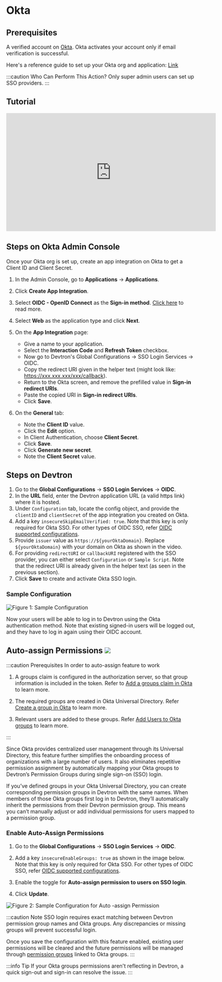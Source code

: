 # Okta

## Prerequisites

A verified account on [Okta](https://www.okta.com/). Okta activates your account only if email verification is successful.

Here's a reference guide to set up your Okta org and application: [Link](https://developer.okta.com/docs/guides/oie-embedded-common-org-setup/go/main/)

:::caution Who Can Perform This Action?
Only super admin users can set up SSO providers.
:::

## Tutorial

<iframe width="560" height="315" src="https://www.youtube.com/embed/i-7IWkg6Ipk" title="Okta App Setup" frameborder="0" allowfullscreen></iframe>

## Steps on Okta Admin Console

Once your Okta org is set up, create an app integration on Okta to get a Client ID and Client Secret.

1. In the Admin Console, go to **Applications** → **Applications**.

2. Click **Create App Integration**.

3. Select **OIDC - OpenID Connect** as the **Sign-in method**. [Click here](https://www.okta.com/openid-connect/) to read more.

4. Select **Web** as the application type and click **Next**.

5. On the **App Integration** page:
    * Give a name to your application.
    * Select the **Interaction Code** and **Refresh Token** checkbox.
    * Now go to Devtron's Global Configurations → SSO Login Services → OIDC.
    * Copy the redirect URI given in the helper text (might look like: https://xxx.xxx.xxx/xxx/callback).
    * Return to the Okta screen, and remove the prefilled value in **Sign-in redirect URIs**.
    * Paste the copied URI in **Sign-in redirect URIs**.
    * Click **Save**.

6. On the **General** tab:
    * Note the **Client ID** value.
    * Click the **Edit** option.
    * In Client Authentication, choose **Client Secret**.
    * Click **Save**.
    * Click **Generate new secret**.
    * Note the **Client Secret** value.


## Steps on Devtron

1. Go to the **Global Configurations** → **SSO Login Services** → **OIDC**.
2. In the **URL** field, enter the Devtron application URL (a valid https link) where it is hosted.
3. Under `Configuration` tab, locate the config object, and provide the `clientID` and `clientSecret` of the app integration you created on Okta.
4. Add a key `insecureSkipEmailVerified: true`. Note that this key is only required for Okta SSO. For other types of OIDC SSO, refer [OIDC supported configurations](https://dexidp.io/docs/connectors/oidc/).
5. Provide `issuer` value as `https://${yourOktaDomain}`. Replace `${yourOktaDomain}` with your domain on Okta as shown in the video.
6. For providing `redirectURI` or `callbackURI` registered with the SSO provider, you can either select `Configuration` or `Sample Script`. Note that the redirect URI is already given in the helper text (as seen in the previous section).
7. Click **Save** to create and activate Okta SSO login.

### Sample Configuration

![Figure 1: Sample Configuration](https://devtron-public-asset.s3.us-east-2.amazonaws.com/images/global-configurations/sso-login-service/sample-config-okta.jpg)

Now your users will be able to log in to Devtron using the Okta authentication method. Note that existing signed-in users will be logged out, and they have to log in again using their OIDC account.

## Auto-assign Permissions [![](https://devtron-public-asset.s3.us-east-2.amazonaws.com/images/elements/EnterpriseTag.svg)](https://devtron.ai/pricing)

:::caution Prerequisites
In order to auto-assign feature to work

1. A groups claim is configured in the authorization server, so that group information is included in the token. Refer to [Add a groups claim in Okta](https://developer.okta.com/docs/guides/customize-tokens-groups-claim/main/#add-a-groups-claim-for-the-org-authorization-server) to learn more.

2. The required groups are created in Okta Universal Directory. Refer [Create a group in Okta](https://help.okta.com/en-us/content/topics/users-groups-profiles/usgp-groups-create.htm) to learn more.

3. Relevant users are added to these groups. Refer [Add Users to Okta groups](https://support.okta.com/help/s/article/adding-users-to-okta-groups?language=en_US) to learn more.

:::

Since Okta provides centralized user management through its Universal Directory, this feature further simplifies the onboarding process of organizations with a large number of users. It also eliminates repetitive permission assignment by automatically mapping your Okta groups to Devtron’s Permission Groups during single sign-on (SSO) login.

If you’ve defined groups in your Okta Universal Directory, you can create corresponding permission groups in Devtron with the same names. When members of those Okta groups first log in to Devtron, they’ll automatically inherit the permissions from their Devtron permission group. This means you can’t manually adjust or add individual permissions for users mapped to a permission group.

### Enable Auto-Assign Permissions

1. Go to the **Global Configurations** → **SSO Login Services** → **OIDC**.

2. Add a key `insecureEnableGroups: true` as shown in the image below. Note that this key is only required for Okta SSO. For other types of OIDC SSO, refer [OIDC supported configurations](https://dexidp.io/docs/connectors/oidc/).

3. Enable the toggle for **Auto-assign permission to users on SSO login**.

4. Click **Update**.

![Figure 2: Sample Configuration for Auto -assign Permission](https://devtron-public-asset.s3.us-east-2.amazonaws.com/images/global-configurations/sso-login-service/okta-sample-config-auto-assign.jpg)

:::caution Note
SSO login requires exact matching between Devtron permission group names and Okta groups. Any discrepancies or missing groups will prevent successful login.

Once you save the configuration with this feature enabled, existing user permissions will be cleared and the future permissions will be managed through [permission groups](../permission-groups.md) linked to Okta groups.
:::

:::info Tip
If your Okta groups permissions aren't reflecting in Devtron, a quick sign-out and sign-in can resolve the issue.
:::

